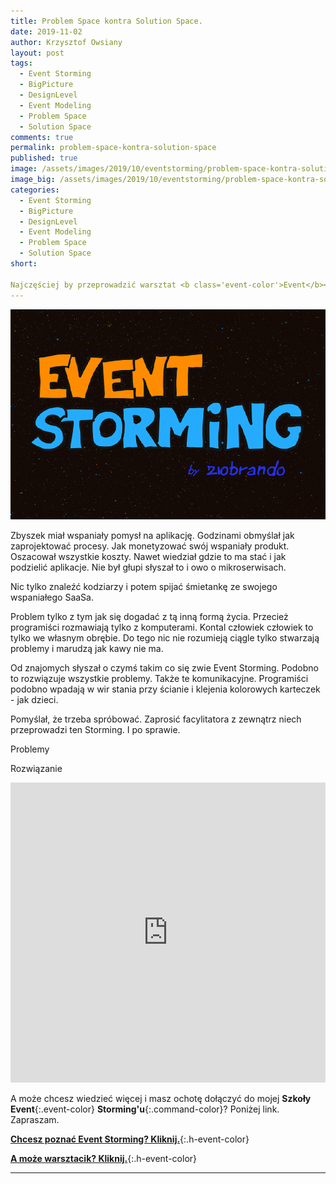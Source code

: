 ```yaml
---
title: Problem Space kontra Solution Space.
date: 2019-11-02
author: Krzysztof Owsiany
layout: post
tags:
  - Event Storming
  - BigPicture
  - DesignLevel
  - Event Modeling
  - Problem Space
  - Solution Space
comments: true
permalink: problem-space-kontra-solution-space
published: true
image: /assets/images/2019/10/eventstorming/problem-space-kontra-solution-space/post.png
image_big: /assets/images/2019/10/eventstorming/problem-space-kontra-solution-space/post-big.png
categories:
  - Event Storming
  - BigPicture
  - DesignLevel
  - Event Modeling
  - Problem Space
  - Solution Space
short: 

Najczęściej by przeprowadzić warsztat <b class='event-color'>Event</b><b class='command-color'>Storming'u</b> wystarczy jego częściowa wiedza. Mam tutaj dla ciebie 5 kroków do wyznaczenia i przeprowadzenia strategicznej części <b class='event-color'>Event</b><b class='command-color'>Storming'u</b> o nazwie <b>BigPicture</b>.
---
```

![Problem Space kontra Solution Space][post-big]

Zbyszek miał wspaniały pomysł na aplikację. Godzinami obmyślał jak zaprojektować procesy. Jak monetyzować swój wspaniały produkt. Oszacował wszystkie koszty. Nawet wiedział gdzie to ma stać i jak podzielić aplikacje. Nie był głupi słyszał to i owo o mikroserwisach.

Nic tylko znaleźć kodziarzy i potem spijać śmietankę ze swojego wspaniałego SaaSa.

Problem tylko z tym jak się dogadać z tą inną formą życia. Przecież programiści rozmawiają tylko z komputerami. Kontal człowiek człowiek to tylko we własnym obrębie.
Do tego nic nie rozumieją ciągle tylko stwarzają problemy i marudzą jak kawy nie ma.

Od znajomych słyszał o czymś takim co się zwie Event Storming. Podobno to rozwiązuje wszystkie problemy. Także te komunikacyjne. Programiści podobno wpadają w wir stania przy ścianie i klejenia kolorowych karteczek - jak dzieci.

Pomyślał, że trzeba spróbować. Zaprosić facylitatora z zewnątrz niech przeprowadzi ten Storming. I po sprawie.


Problemy






Rozwiązanie






<div width="640" height="480" style="margin-left:auto; margin-right:auto;">
<embed width="100%" height="480" src="https://www.youtube.com/embed/WqToo1Pj76M"/>
</div >

A może chcesz wiedzieć więcej i masz ochotę dołączyć do mojej **Szkoły** **Event**{:.event-color} **Storming'u**{:.command-color}?
Poniżej link. Zapraszam.

**[Chcesz poznać Event Storming? Kliknij.]**{:.h-event-color}

**[A może warsztacik? Kliknij.]**{:.h-event-color}

---

[post]: /assets/images/2019/09/eventstorming/5-krokow-do-celu/post.png
[post-big]: /assets/images/2019/09/eventstorming/5-krokow-do-celu/post-big.png

[wild_exploration]: /assets/images/2019/09/eventstorming/5-krokow-do-celu/wild_exploration.jpg
[wild_exploration-big]: /assets/images/2019/09/eventstorming/5-krokow-do-celu/wild_exploration-big.jpg

[enforce_the_timeline]: /assets/images/2019/09/eventstorming/5-krokow-do-celu/enforce_the_timeline.jpg
[enforce_the_timeline-big]: /assets/images/2019/09/eventstorming/5-krokow-do-celu/enforce_the_timeline-big.jpg

[actors_and_systems]: /assets/images/2019/09/eventstorming/5-krokow-do-celu/actors_and_systems.jpg
[actors_and_systems-big]: /assets/images/2019/09/eventstorming/5-krokow-do-celu/actors_and_systems-big.jpg


[Event Storming — Przygotowanie do warsztatu.]: {{site.url}}/event-storming-przygotowanie-do-warsztatu?utm_source=mrdev&utm_medium=article&utm_campaign=szkolaeventstormingu&utm_content=5steps

[SzkolaEventStormingu.pl]: {{site.szkolaeventstormingu}}?utm_source=mrdev&utm_medium=article&utm_campaign=szkolaeventstormingu&utm_content=5steps

[A może warsztacik? Kliknij.]: site.url}}/szkolenia?utm_source=mrdev&utm_medium=article&utm_campaign=szkolaeventstormingu&utm_content=5steps

[Chcesz poznać Event Storming? Kliknij.]: {{site.szkolaeventstormingu}}?utm_source=mrdev&utm_medium=article&utm_campaign=szkolaeventstormingu&utm_content=5steps